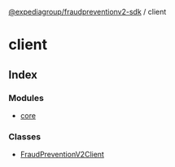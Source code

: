 [@expediagroup/fraudpreventionv2-sdk](../index.md) / client

# client

## Index

### Modules

- [core](core/index.md)

### Classes

- [FraudPreventionV2Client](classes/FraudPreventionV2Client.md)
